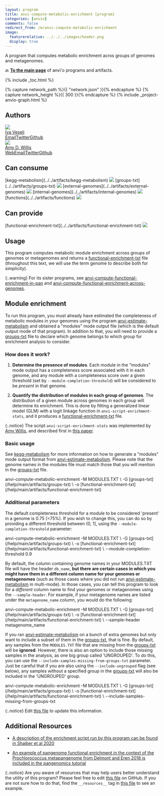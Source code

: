 ```yaml
---
layout: program
title: anvi-compute-metabolic-enrichment [program]
categories: [anvio]
comments: false
redirect_from: /m/anvi-compute-metabolic-enrichment
image:
  featurerelative: ../../../images/header.png
  display: true
---
```


A program that computes metabolic enrichment acros groups of genomes and metagenomes.

🔙 **[To the main page](../../)** of anvi'o programs and artifacts.


{% include _toc.html %}
<div id="svg" class="subnetwork"></div>
{% capture network_path %}{{ "network.json" }}{% endcapture %}
{% capture network_height %}{{ 300 }}{% endcapture %}
{% include _project-anvio-graph.html %}


## Authors

<div class="anvio-person"><div class="anvio-person-info"><div class="anvio-person-photo"><img class="anvio-person-photo-img" src="../../images/authors/ivagljiva.jpg" /></div><div class="anvio-person-info-box"><a href="/people/ivagljiva" target="_blank"><span class="anvio-person-name">Iva Veseli</span></a><div class="anvio-person-social-box"><a href="mailto:iveseli@uchicago.edu" class="person-social" target="_blank"><i class="fa fa-fw fa-envelope-square"></i>Email</a><a href="http://twitter.com/ivaglj1va" class="person-social" target="_blank"><i class="fa fa-fw fa-twitter-square"></i>Twitter</a><a href="http://github.com/ivagljiva" class="person-social" target="_blank"><i class="fa fa-fw fa-github"></i>Github</a></div></div></div></div>

<div class="anvio-person"><div class="anvio-person-info"><div class="anvio-person-photo"><img class="anvio-person-photo-img" src="../../images/authors/adw96.jpg" /></div><div class="anvio-person-info-box"><a href="/people/adw96" target="_blank"><span class="anvio-person-name">Amy D. Willis</span></a><div class="anvio-person-social-box"><a href="http://statisticaldiversitylab.com/team/amy-willis" class="person-social" target="_blank"><i class="fa fa-fw fa-home"></i>Web</a><a href="mailto:adwillis@uw.edu" class="person-social" target="_blank"><i class="fa fa-fw fa-envelope-square"></i>Email</a><a href="http://twitter.com/AmyDWillis" class="person-social" target="_blank"><i class="fa fa-fw fa-twitter-square"></i>Twitter</a><a href="http://github.com/adw96" class="person-social" target="_blank"><i class="fa fa-fw fa-github"></i>Github</a></div></div></div></div>



## Can consume


<p style="text-align: left" markdown="1"><span class="artifact-r">[kegg-metabolism](../../artifacts/kegg-metabolism) <img src="../../images/icons/TXT.png" class="artifact-icon-mini" /></span> <span class="artifact-r">[groups-txt](../../artifacts/groups-txt) <img src="../../images/icons/TXT.png" class="artifact-icon-mini" /></span> <span class="artifact-r">[external-genomes](../../artifacts/external-genomes) <img src="../../images/icons/TXT.png" class="artifact-icon-mini" /></span> <span class="artifact-r">[internal-genomes](../../artifacts/internal-genomes) <img src="../../images/icons/TXT.png" class="artifact-icon-mini" /></span> <span class="artifact-r">[functions](../../artifacts/functions) <img src="../../images/icons/CONCEPT.png" class="artifact-icon-mini" /></span></p>


## Can provide


<p style="text-align: left" markdown="1"><span class="artifact-p">[functional-enrichment-txt](../../artifacts/functional-enrichment-txt) <img src="../../images/icons/TXT.png" class="artifact-icon-mini" /></span></p>


## Usage


This program computes metabolic module enrichment across groups of genomes or metagenomes and returns a <span class="artifact-n">[functional-enrichment-txt](/help/main/artifacts/functional-enrichment-txt)</span> file (throughout this text, we will use the term genome to describe both for simplicity).

{:.warning}
For its sister programs, see <span class="artifact-p">[anvi-compute-functional-enrichment-in-pan](/help/main/programs/anvi-compute-functional-enrichment-in-pan)</span> and <span class="artifact-p">[anvi-compute-functional-enrichment-across-genomes](/help/main/programs/anvi-compute-functional-enrichment-across-genomes)</span>.

## Module enrichment

To run this program, you must already have estimated the completeness of metabolic modules in your genomes using the program <span class="artifact-p">[anvi-estimate-metabolism](/help/main/programs/anvi-estimate-metabolism)</span> and obtained a "modules" mode output file (which is the default output mode of that program). In addition to that, you will need to provide a <span class="artifact-n">[groups-txt](/help/main/artifacts/groups-txt)</span> file to declare which genome belongs to which group for enrichment analysis to consider.

### How does it work?

1. **Determine the presence of modules**. Each module in the "modules" mode output has a completeness score associated with it in each genome, and any module with a completeness score over a given threshold (set by `--module-completion-threshold`) will be considered to be *present* in that genome.

2. **Quantify the distribution of modules in each group of genomes**. The distribution of a given module across genomes in each group will determine its enrichment. This is done by fitting a generalized linear model (GLM) with a logit linkage function in `anvi-script-enrichment-stats`, and it produces a <span class="artifact-n">[functional-enrichment-txt](/help/main/artifacts/functional-enrichment-txt)</span> file.

{:.notice}
The script `anvi-script-enrichment-stats` was implemented by [Amy Willis](https://github.com/adw96), and described first in [this paper](https://doi.org/10.1186/s13059-020-02195-w).

### Basic usage

See <span class="artifact-n">[kegg-metabolism](/help/main/artifacts/kegg-metabolism)</span> for more information on how to generate a "modules" mode output format from <span class="artifact-p">[anvi-estimate-metabolism](/help/main/programs/anvi-estimate-metabolism)</span>. Please note that the genome names in the modules file must match those that you will mention in the <span class="artifact-n">[groups-txt](/help/main/artifacts/groups-txt)</span> file.

<div class="codeblock" markdown="1">
anvi&#45;compute&#45;metabolic&#45;enrichment &#45;M MODULES.TXT \
                                  &#45;G <span class="artifact&#45;n">[groups&#45;txt](/help/main/artifacts/groups&#45;txt)</span> \
                                  &#45;o <span class="artifact&#45;n">[functional&#45;enrichment&#45;txt](/help/main/artifacts/functional&#45;enrichment&#45;txt)</span>
</div>

### Additional parameters

The default completeness threshold for a module to be considered 'present' in a genome is 0.75 (=75%). If you wish to change this, you can do so by providing a different threshold between (0, 1], using the `--module-completion-threshold` parameter:

<div class="codeblock" markdown="1">
anvi&#45;compute&#45;metabolic&#45;enrichment &#45;M MODULES.TXT \
                                  &#45;G <span class="artifact&#45;n">[groups&#45;txt](/help/main/artifacts/groups&#45;txt)</span> \
                                  &#45;o <span class="artifact&#45;n">[functional&#45;enrichment&#45;txt](/help/main/artifacts/functional&#45;enrichment&#45;txt)</span> \
                                  &#45;&#45;module&#45;completion&#45;threshold 0.9
</div>

By default, the column containing genome names in your MODULES.TXT file will have the header `db_name`, **but there are certain cases in which you might have them in a different column name for your genomes or metagenomes** (such as those cases where you did not run <span class="artifact-p">[anvi-estimate-metabolism](/help/main/programs/anvi-estimate-metabolism)</span> in multi-mode). In those cases, you can tell this program to look for a *different* column name to find your genomes or metagenomes using the `--sample-header`. For example, if your metagenome names are listed under the `metagenome_name` column, you would do the following:

<div class="codeblock" markdown="1">
anvi&#45;compute&#45;metabolic&#45;enrichment &#45;M MODULES.TXT \
                                  &#45;G <span class="artifact&#45;n">[groups&#45;txt](/help/main/artifacts/groups&#45;txt)</span> \
                                  &#45;o <span class="artifact&#45;n">[functional&#45;enrichment&#45;txt](/help/main/artifacts/functional&#45;enrichment&#45;txt)</span> \
                                  &#45;&#45;sample&#45;header metagenome_name
</div>

If you ran <span class="artifact-p">[anvi-estimate-metabolism](/help/main/programs/anvi-estimate-metabolism)</span> on a bunch of extra genomes but only want to include a subset of them in the <span class="artifact-n">[groups-txt](/help/main/artifacts/groups-txt)</span>, that is fine. By default, any samples from the `MODULES.TXT` file that are missing from the <span class="artifact-n">[groups-txt](/help/main/artifacts/groups-txt)</span> will be **ignored**. However, there is also an option to include those missing samples in the analysis, as one big group called 'UNGROUPED'. To do this, you can use the `--include-samples-missing-from-groups-txt` parameter. Just be careful that if you are also using the `--include-ungrouped` flag (see below), any samples without a specified group in the <span class="artifact-n">[groups-txt](/help/main/artifacts/groups-txt)</span> will also be included in the 'UNGROUPED' group.

<div class="codeblock" markdown="1">
anvi&#45;compute&#45;metabolic&#45;enrichment &#45;M MODULES.TXT \
                                  &#45;G <span class="artifact&#45;n">[groups&#45;txt](/help/main/artifacts/groups&#45;txt)</span> \
                                  &#45;o <span class="artifact&#45;n">[functional&#45;enrichment&#45;txt](/help/main/artifacts/functional&#45;enrichment&#45;txt)</span> \
                                  &#45;&#45;include&#45;samples&#45;missing&#45;from&#45;groups&#45;txt
</div>


{:.notice}
Edit [this file](https://github.com/merenlab/anvio/tree/master/anvio/docs/programs/anvi-compute-metabolic-enrichment.md) to update this information.


## Additional Resources


* [A description of the enrichment script run by this program can be found in Shaiber et al 2020](https://genomebiology.biomedcentral.com/articles/10.1186/s13059-020-02195-w)

* [An example of pangenome functional enrichment in the context of the Prochlorococcus metapangenome from Delmont and Eren 2018 is included in the pangenomics tutorial](http://merenlab.org/2016/11/08/pangenomics-v2/)


{:.notice}
Are you aware of resources that may help users better understand the utility of this program? Please feel free to edit [this file](https://github.com/merenlab/anvio/tree/master/bin/anvi-compute-metabolic-enrichment) on GitHub. If you are not sure how to do that, find the `__resources__` tag in [this file](https://github.com/merenlab/anvio/blob/master/bin/anvi-interactive) to see an example.
